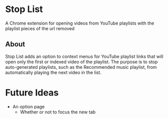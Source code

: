 # Stop List
A Chrome extension for opening videos from YouTube playlists with the playlist pieces of the url removed

## About
Stop List adds an option to context menus for YouTube playlist links that will open only the first or indexed video of the playlist. The purpose is to stop auto-generated playlists, such as the Recommended music playlist, from automatically playing the next video in the list.

# Future Ideas
- An option page
  - Whether or not to focus the new tab
